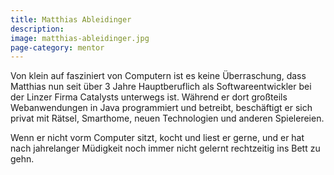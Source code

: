 ```yaml
---
title: Matthias Ableidinger
description: 
image: matthias-ableidinger.jpg
page-category: mentor
---
```


Von klein auf fasziniert von Computern ist es keine Überraschung, dass Matthias nun seit über 3 Jahre Hauptberuflich als Softwareentwickler bei der Linzer Firma Catalysts unterwegs ist. Während er dort großteils Webanwendungen in Java programmiert und betreibt, beschäftigt er sich privat mit Rätsel, Smarthome, neuen Technologien und anderen Spielereien.

Wenn er nicht vorm Computer sitzt, kocht und liest er gerne, und er hat nach jahrelanger Müdigkeit noch immer nicht gelernt rechtzeitig ins Bett zu gehn.
